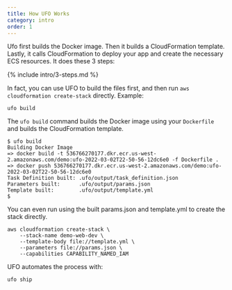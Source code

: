 ```yaml
---
title: How UFO Works
category: intro
order: 1
---
```


Ufo first builds the Docker image. Then it builds a CloudFormation template. Lastly, it calls CloudFormation to deploy your app and create the necessary ECS resources. It does these 3 steps:

{% include intro/3-steps.md %}

In fact, you can use UFO to build the files first, and then run `aws cloudformation create-stack` directly. Example:

    ufo build

The `ufo build` command builds the Docker image using your `Dockerfile` and builds the CloudFormation template.

    $ ufo build
    Building Docker Image
    => docker build -t 536766270177.dkr.ecr.us-west-2.amazonaws.com/demo:ufo-2022-03-02T22-50-56-12dc6e0 -f Dockerfile .
    => docker push 536766270177.dkr.ecr.us-west-2.amazonaws.com/demo:ufo-2022-03-02T22-50-56-12dc6e0
    Task Definition built: .ufo/output/task_definition.json
    Parameters built:      .ufo/output/params.json
    Template built:        .ufo/output/template.yml
    $

You can even run using the built params.json and template.yml to create the stack directly.

    aws cloudformation create-stack \
        --stack-name demo-web-dev \
        --template-body file://template.yml \
        --parameters file://params.json \
        --capabilities CAPABILITY_NAMED_IAM

UFO automates the process with:

    ufo ship
